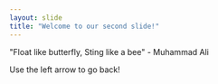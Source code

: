 ```yaml
---
layout: slide
title: "Welcome to our second slide!"
---
```


"Float like butterfly, Sting like a bee" - Muhammad Ali

Use the left arrow to go back!
